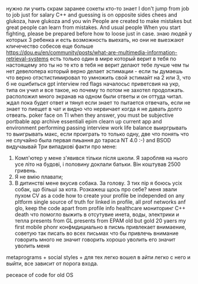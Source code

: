 нужно ли учить скрам заранее
сокеты кто-то знает
I don't jump from job to job just for salary
С++ and guessing is on opposite sides
chees and glukoza, have glukoza and you win
People are created to make mistakes but great people can learn from mistakes. 
And usual people 
When you start fighting, please be prepared before how to loose just in case.
знаю людей у которых 3 ребенка и есть возможность выехать, но они не выезжают
кличечество собесов еще больше
https://dou.eu/en/community/posts/what-are-multimedia-information-retrieval-systems 
есть тольео один в мире который верит в тебя по настоящему это ты
но те кто в тебя не верит делают тебе лучше чем ты
нет девелопера который верно делает эстимации - если ты думаешь что верно отэстистимировал то умножить свой эстимайт на 2 или 3, что б не ошибиться
gpt interview red flags 
началосьс приветсвия на укр, типа он учил и все такое, но почему то потом не захотел продолжать.
расположил много экранав на одном были ответы и он оттуда читал. ждал пока будет ответ и тянул
если знает то пытается отвечать, если не знает то пиещет в чат и видно что нервичает когда я 
не давать долго отвеать.
poker face on TI when they answer, you must be subjective
portbable app
archive
essentiali epim 
clearn up current app and environment
performing passing interview
work life balance
выиргрывать то выигрывать макс, если проиграть то только одну, две что понять что не случайно была первая
пиьання до тараса 
NT 4.0 :-) and BSOD
видучаывай
Три випадкові факти про мене:
1. Комп'ютер у мене з'явився тільки після школи. Я заробляв на нього усе літо на будові, і половину доклали батьки. Він коштував 2500 гривень.
2. Я не вмію плавати;
3. В дитинстві мене вкусив собака. За голову. З тих пір я боюсь усіх собак, що більші за кота.
Розкажеш щось про себе?
меня звали пухом
CV as a code
how to create your profile be independed on any pltform
single source of truth for linked in profile, all prof networks anf glo, keep the code apart from profile info
healthcare мониторинг
C++ death
что помогло выжить в отсутувие инета, воды, электрики и тепла
presents from GL
presents from EPAM
old but gold 20 yaers my first mobile phonr
конфмдициально в писмь привлекает внимаение, советую так писать во всех письмах что бы привлечь внимание
говорить много не значит говорить хорошо
уволить его значит уволить меня

metaprograms + social styles + 
для тех легко вошел в айти легко с него и выйти, все зависит от порога входа.

peceace of code for old OS